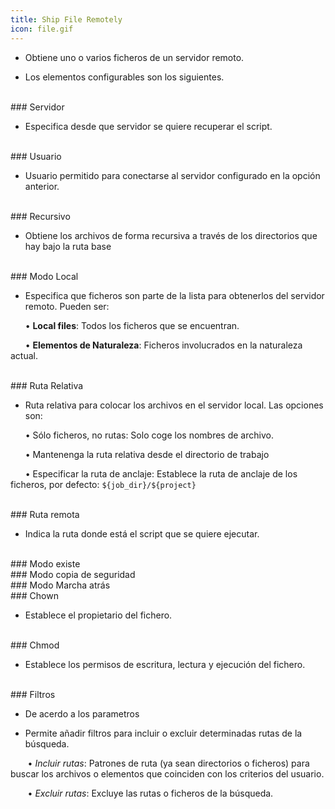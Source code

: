 ```yaml
---
title: Ship File Remotely
icon: file.gif
---
```


* Obtiene uno o varios ficheros de un servidor remoto. 

* Los elementos configurables son los siguientes.

<br />
### Servidor

* Especifica desde que servidor se quiere recuperar el script.

<br />
### Usuario

* Usuario permitido para conectarse al servidor configurado en la opción anterior.

<br />
### Recursivo

* Obtiene los archivos de forma recursiva a través de los directorios que hay bajo la ruta base

<br />
### Modo Local

* Especifica que ficheros son parte de la lista para obtenerlos del servidor remoto. Pueden ser: <br />

&nbsp; &nbsp;&nbsp; &nbsp;• **Local files**: Todos los ficheros que se encuentran. <br />

&nbsp; &nbsp;&nbsp; &nbsp;• **Elementos de Naturaleza**: Ficheros involucrados en la naturaleza actual. <br />


<br />
### Ruta Relativa

* Ruta relativa para colocar los archivos en el servidor local. Las opciones son: <br />
    
&nbsp; &nbsp;&nbsp; &nbsp;• Sólo ficheros, no rutas: Solo coge los nombres de archivo. <br />

&nbsp; &nbsp;&nbsp; &nbsp;• Mantenenga la ruta relativa desde el directorio de trabajo <br />

&nbsp; &nbsp;&nbsp; &nbsp;• Especificar la ruta de anclaje:  Establece la ruta de anclaje de los ficheros, por defecto: `${job_dir}/${project}` <br />

<br />
### Ruta remota

* Indica la ruta donde está el script que se quiere ejecutar.

<br />
### Modo existe

<br />
### Modo copia de seguridad

<br />
### Modo Marcha atrás

<br />
### Chown

* Establece el propietario del fichero.

<br />
### Chmod

* Establece los permisos de escritura, lectura y ejecución del fichero.

<br />
### Filtros

* De acerdo a los parametros 

* Permite añadir filtros para incluir o excluir determinadas rutas de la búsqueda.  <br />
      
&nbsp; &nbsp;&nbsp; &nbsp; • *Incluir rutas*: Patrones de ruta (ya sean directorios o ficheros) para buscar los archivos o elementos que coinciden con los criterios del usuario. <br />
     
&nbsp; &nbsp;&nbsp; &nbsp; • *Excluir rutas*: Excluye las rutas o ficheros de la búsqueda.

